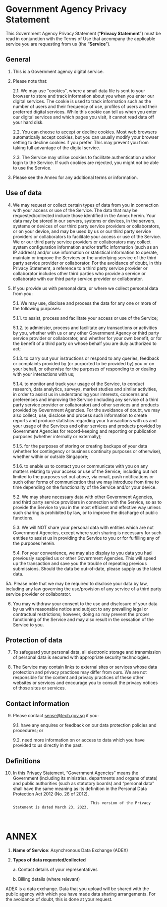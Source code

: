 
# Government Agency Privacy Statement

This Government Agency Privacy Statement (“**Privacy Statement**”) must be read in conjunction with the Terms of Use that accompany the applicable service you are requesting from us (the “**Service**”). 

## General

1.	This is a Government agency digital service.

2.	Please note that:

    2.1.	We may use "cookies", where a small data file is sent to your browser to store and track information about you when you enter our digital services. The cookie is used to track information such as the number of users and their frequency of use, profiles of users and their preferred digital services. While this cookie can tell us when you enter our digital services and which pages you visit, it cannot read data off your hard disk.

    2.2.	You can choose to accept or decline cookies. Most web browsers automatically accept cookies, but you can usually modify your browser setting to decline cookies if you prefer. This may prevent you from taking full advantage of the digital service.

    2.3.	The Service may utilise cookies to facilitate authentication and/or login to the Service. If such cookies are rejected, you might not be able to use the Service.
    
3. Please see the Annex for any additional terms or information.


## Use of data


4.	We may request or collect certain types of data from you in connection with your access or use of the Service. The data that may be requested/collected include those identified in the Annex herein. Your data may be stored in our servers, systems or devices, in the servers, systems or devices of our third party service providers or collaborators, or on your device, and may be used by us or our third party service providers or collaborators to facilitate your access or use of the Service. We or our third party service providers or collaborators may collect system configuration information and/or traffic information (such as an IP address) and/or use information or statistical information to operate, maintain or improve the Services or the underlying service of the third party service provider or collaborator. For the avoidance of doubt, in this Privacy Statement, a reference to a third party service provider or collaborator includes other third parties who provide a service or collaborate with our third party service provider or collaborator.

5. If you provide us with personal data, or where we collect personal data from you:

    5.1. We may use, disclose and process the data for any one or more of the following purposes:

    5.1.1. to assist, process and facilitate your access or use of the Service;

    5.1.2. to administer, process and facilitate any transactions or activities by you, whether with us or any other Government Agency or third party service provider or collaborator, and whether for your own benefit, or for the benefit of a third party on whose behalf you are duly authorized to act;

    5.1.3. to carry out your instructions or respond to any queries, feedback or complaints provided by (or purported to be provided by) you or on your behalf, or otherwise for the purposes of responding to or dealing with your interactions with us;

    5.1.4. to monitor and track your usage of the Service, to conduct research, data analytics, surveys, market studies and similar activities, in order to assist us in understanding your interests, concerns and preferences and improving the Service (including any service of a third party service provider or collaborator) and other services and products provided by Government Agencies. For the avoidance of doubt, we may also collect, use, disclose and process such information to create reports and produce statistics regarding your transactions with us and your usage of the Services and other services and products provided by Government Agencies for record-keeping and reporting or publication purposes (whether internally or externally);

    5.1.5. for the purposes of storing or creating backups of your data (whether for contingency or business continuity purposes or otherwise), whether within or outside Singapore;

    5.1.6. to enable us to contact you or communicate with you on any matters relating to your access or use of the Service, including but not limited to the purposes set out above, via email, push notifications or such other forms of communication that we may introduce from time to time depending on the functionality of the Service and/or your device.

    5.2. We may share necessary data with other Government Agencies, and third party service providers in connection with the Service, so as to provide the Service to you in the most efficient and effective way unless such sharing is prohibited by law, or to improve the discharge of public functions.

    5.3. We will NOT share your personal data with entities which are not Government Agencies, except where such sharing is necessary for such entities to assist us in providing the Service to you or for fulfilling any of the purposes herein.

    5.4. For your convenience, we may also display to you data you had previously supplied us or other Government Agencies.  This will speed up the transaction and save you the trouble of repeating previous submissions. Should the data be out-of-date, please supply us the latest data.

 5A. Please note that we may be required to disclose your data by law, including any law governing the use/provision of any service of a third party service provider or collaborator.

6. You may withdraw your consent to the use and disclosure of your data by us with reasonable notice and subject to any prevailing legal or contractual restrictions; however, doing so may prevent the proper functioning of the Service and may also result in the cessation of the Service to you.


## Protection of data

7.	To safeguard your personal data, all electronic storage and transmission of personal data is secured with appropriate security technologies.

8.	The Service may contain links to external sites or services whose data protection and privacy practices may differ from ours.  We are not responsible for the content and privacy practices of these other websites or services and encourage you to consult the privacy notices of those sites or services.

## Contact information

9.	Please contact sense@tech.gov.sg if you:

    9.1.	have any enquires or feedback on our data protection policies and procedures; or

    9.2.	need more information on or access to data which you have provided to us directly in the past.

##  Definitions

10.	In this Privacy Statement, “Government Agencies” means the Government (including its ministries, departments and organs of state) and public authorities (such as statutory boards) and “personal data” shall have the same meaning as its definition in the Personal Data Protection Act 2012 (No. 26 of 2012).


                                           This version of the Privacy Statement is dated March 23, 2023.
 

# ANNEX

1.	**Name of Service**: Asynchronous Data Exchange (ADEX)

2.	**Types of data requested/collected**

      a.	Contact details of your representatives

      b.	Billing details (where relevant)


ADEX is a data exchange. Data that you upload will be shared with the public agency with which you have made data sharing arrangements. For the avoidance of doubt, this is done at your request.


